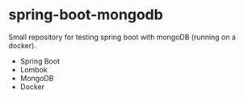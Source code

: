 # spring-boot-mongodb
Small repository for testing spring boot with mongoDB (running on a docker).

- Spring Boot
- Lombok
- MongoDB 
- Docker